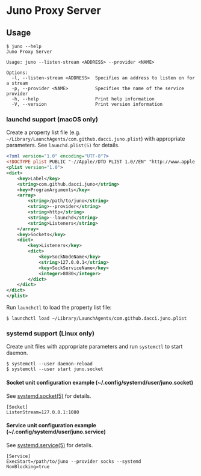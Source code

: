 # Juno Proxy Server

## Usage

```console
$ juno --help
Juno Proxy Server

Usage: juno --listen-stream <ADDRESS> --provider <NAME>

Options:
  -l, --listen-stream <ADDRESS>  Specifies an address to listen on for a stream
  -p, --provider <NAME>          Specifies the name of the service provider
  -h, --help                     Print help information
  -V, --version                  Print version information
```

### launchd support (macOS only)

Create a property list file (e.g. `~/Library/LaunchAgents/com.github.dacci.juno.plist`) with appropriate parameters.
See `launchd.plist(5)` for details.

```xml
<?xml version="1.0" encoding="UTF-8"?>
<!DOCTYPE plist PUBLIC "-//Apple//DTD PLIST 1.0//EN" "http://www.apple.com/DTDs/PropertyList-1.0.dtd">
<plist version="1.0">
<dict>
	<key>Label</key>
	<string>com.github.dacci.juno</string>
	<key>ProgramArguments</key>
	<array>
		<string>/path/to/juno</string>
		<string>--provider</string>
		<string>http</string>
		<string>--launchd</string>
		<string>Listeners</string>
	</array>
	<key>Sockets</key>
	<dict>
		<key>Listeners</key>
		<dict>
			<key>SockNodeName</key>
			<string>127.0.0.1</string>
			<key>SockServiceName</key>
			<integer>8080</integer>
		</dict>
	</dict>
</dict>
</plist>
```

Run `launchctl` to load the property list file:

```console
$ launchctl load ~/Library/LaunchAgents/com.github.dacci.juno.plist
```

### systemd support (Linux only)

Create unit files with appropriate parameters and run `systemctl` to start daemon.

```console
$ systemctl --user daemon-reload
$ systemctl --user start juno.socket
```

#### Socket unit configuration example (~/.config/systemd/user/juno.socket)

See [systemd.socket(5)](https://www.freedesktop.org/software/systemd/man/systemd.socket.html) for details.

```
[Socket]
ListenStream=127.0.0.1:1080
```

#### Service unit configuration example (~/.config/systemd/user/juno.service)

See [systemd.service(5)](https://www.freedesktop.org/software/systemd/man/systemd.service.html) for details.

```
[Service]
ExecStart=/path/to/juno --provider socks --systemd
NonBlocking=true
```
